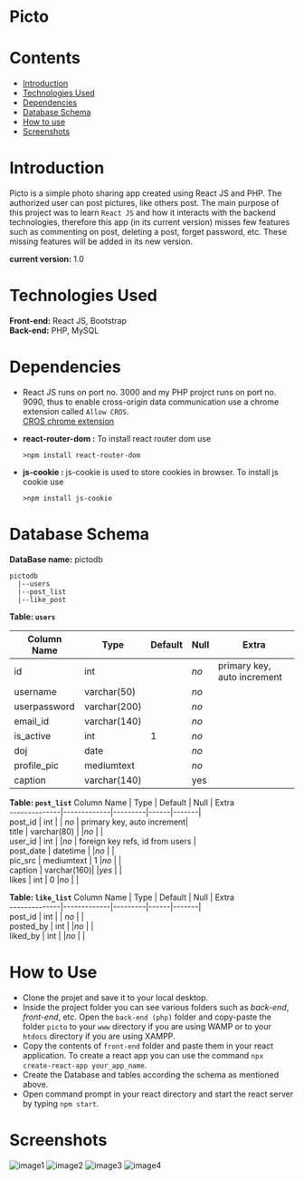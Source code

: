 # Picto

# Contents
* [Introduction](#introduction)
* [Technologies Used](#technologies-used)
* [Dependencies](#dependencies)
* [Database Schema](#database-schema)
* [How to use](#how-to-use)
* [Screenshots](#screenshots)

# Introduction

Picto is a simple photo sharing app created using React JS and PHP. The authorized user can post pictures, like others post.
The main purpose of this project was to learn ```React JS``` and how it interacts with the backend technologies, therefore this app (in its current version) misses few features such as  commenting on post, deleting a post, forget password, etc. These missing features will be added in its new version.

**current version:** 1.0


# Technologies Used

**Front-end:** React JS, Bootstrap  
**Back-end:** PHP, MySQL


# Dependencies

* React JS runs on port no. 3000 and my PHP projrct runs on port no. 9090, thus to enable cross-origin data communication use a chrome extension called ```Allow CROS```.  
  [CROS chrome extension](https://chrome.google.com/webstore/detail/allow-cors-access-control/lhobafahddgcelffkeicbaginigeejlf?hl=en)
  <p></p>
 * **react-router-dom :** To install react router dom use
   ```
   >npm install react-router-dom
   ```
 * **js-cookie :** js-cookie is used to store cookies in browser. To install js cookie use
   ```
   >npm install js-cookie
   ```

# Database Schema

**DataBase name:** pictodb  
 ```
 pictodb
   |--users
   |--post_list
   |--like_post
 ```
<p></p>

**Table:  ```users```**

Column Name   | Type        | Default | Null | Extra  
--------------|-------------|---------|------|-------|  
id            | int         |         | _no_ | primary key, auto increment|  
username      | varchar(50) |         |_no_  |       |  
userpassword  | varchar(200)|         |_no_  |       |  
email_id      | varchar(140)|         |_no_  |       |  
is_active     | int         |   1     |_no_  |       |  
doj           |date         |         |_no_  |       |  
profile_pic   |mediumtext   |         |_no_  |       |  
caption       | varchar(140)|         | yes  |       |  


**Table:  ```post_list```**
Column Name   | Type        | Default | Null | Extra  
--------------|-------------|---------|------|-------|  
post_id       | int         |         | _no_ | primary key, auto increment|  
title         | varchar(80) |         |_no_  |       |  
user_id       | int         |         |_no_  | foreign key refs, id from users |  
post_date     | datetime    |         |_no_  |       |  
pic_src       | mediumtext  |   1     |_no_  |       |  
caption       | varchar(160)|         |_yes_ |       |  
likes         | int         |   0     |_no_  |       |  


**Table: ```like_list```**
Column Name   | Type        | Default | Null | Extra  
--------------|-------------|---------|------|-------|  
post_id       | int         |         | _no_ |       |  
posted_by     | int         |         |_no_  |       |  
liked_by      | int         |         |_no_  |       |


# How to Use

* Clone the projet and save it to your local desktop.
* Inside the project folder you can see various folders such as _back-end_, _front-end_, etc. Open the ```back-end (php)``` folder and copy-paste the folder ```picto``` to your ```www``` directory if you are using WAMP or to your ```htdocs``` directory if you are using XAMPP.
* Copy the contents of ```front-end``` folder and paste them in your react application. To create a react app you can use the command ```npx create-react-app your_app_name```.
* Create the Database and tables according the schema as mentioned above.
* Open command prompt in your react directory and start the react server by typing ```npm start```.


# Screenshots
![image1](Screenshots/newpic1.png) ![image2](Screenshots/newpic2.png) ![image3](Screenshots/newpic3.png) ![image4](Screenshots/newpic4.png)
